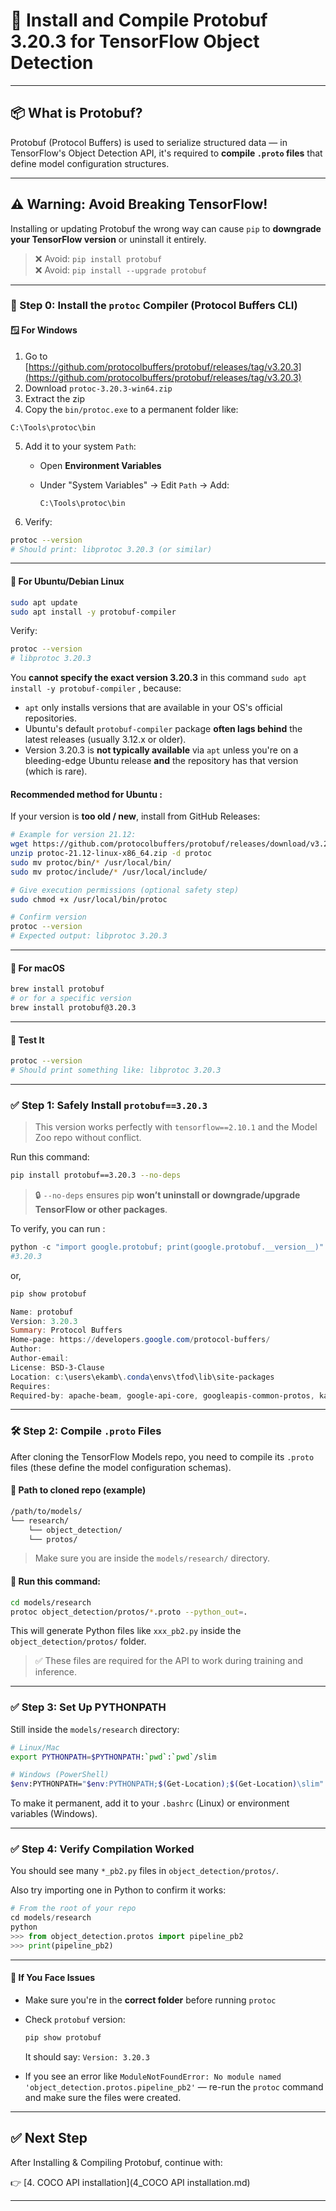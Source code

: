 
# 🧩 Install and Compile Protobuf 3.20.3 for TensorFlow Object Detection

---

## 📦 What is Protobuf?

Protobuf (Protocol Buffers) is used to serialize structured data — in TensorFlow's Object Detection API, it's required to **compile `.proto` files** that define model configuration structures.

---

## ⚠️ Warning: Avoid Breaking TensorFlow!

Installing or updating Protobuf the wrong way can cause `pip` to **downgrade your TensorFlow version** or uninstall it entirely.

> ❌ Avoid: `pip install protobuf`  
> ❌ Avoid: `pip install --upgrade protobuf`

---

### 🔧 Step 0: Install the `protoc` Compiler (Protocol Buffers CLI)

#### 🪟 For Windows

1. Go to [https://github.com/protocolbuffers/protobuf/releases/tag/v3.20.3](https://github.com/protocolbuffers/protobuf/releases/tag/v3.20.3)
2. Download `protoc-3.20.3-win64.zip` 
3. Extract the zip
4. Copy the `bin/protoc.exe` to a permanent folder like:

```
C:\Tools\protoc\bin
```

5. Add it to your system `Path`:
    - Open **Environment Variables**
    - Under "System Variables" → Edit `Path` → Add:
        
        ```
        C:\Tools\protoc\bin
        ```
        
6. Verify:

```bash
protoc --version
# Should print: libprotoc 3.20.3 (or similar)
```

---

#### 🐧 For Ubuntu/Debian Linux

```bash
sudo apt update
sudo apt install -y protobuf-compiler
```

Verify:

```bash
protoc --version
# libprotoc 3.20.3
```

You **cannot specify the exact version 3.20.3** in this command `sudo apt install -y protobuf-compiler` , because:

- `apt` only installs versions that are available in your OS's official repositories.
- Ubuntu's default `protobuf-compiler` package **often lags behind** the latest releases (usually 3.12.x or older).
- Version 3.20.3 is **not typically available** via `apt` unless you're on a bleeding-edge Ubuntu release **and** the repository has that version (which is rare).

#### Recommended method for Ubuntu :

If your version is **too old / new**, install from GitHub Releases:

```bash
# Example for version 21.12:
wget https://github.com/protocolbuffers/protobuf/releases/download/v3.20.3/protoc-3.20.3-linux-x86_64.zip
unzip protoc-21.12-linux-x86_64.zip -d protoc
sudo mv protoc/bin/* /usr/local/bin/
sudo mv protoc/include/* /usr/local/include/

# Give execution permissions (optional safety step)
sudo chmod +x /usr/local/bin/protoc

# Confirm version
protoc --version
# Expected output: libprotoc 3.20.3
```

---

#### 🍎 For macOS

```bash
brew install protobuf
# or for a specific version
brew install protobuf@3.20.3
```

---

#### 🧪 Test It

```bash
protoc --version
# Should print something like: libprotoc 3.20.3
```


---


### ✅ Step 1: Safely Install `protobuf==3.20.3`

> This version works perfectly with `tensorflow==2.10.1` and the Model Zoo repo without conflict.

Run this command:

```bash
pip install protobuf==3.20.3 --no-deps
````

> 🔒 `--no-deps` ensures pip **won’t uninstall or downgrade/upgrade TensorFlow or other packages**.

To verify, you can run :

```powershell
python -c "import google.protobuf; print(google.protobuf.__version__)"
#3.20.3
```

or,

```powershell
pip show protobuf
```

```powershell
Name: protobuf
Version: 3.20.3
Summary: Protocol Buffers
Home-page: https://developers.google.com/protocol-buffers/
Author:
Author-email:
License: BSD-3-Clause
Location: c:\users\ekamb\.conda\envs\tfod\lib\site-packages
Requires:
Required-by: apache-beam, google-api-core, googleapis-common-protos, kaggle, proto-plus, tensorboard, tensorflow, tensorflow-datasets, tensorflow-hub, tensorflow-intel, tensorflow-metadata
```

---

### 🛠 Step 2: Compile `.proto` Files

After cloning the TensorFlow Models repo, you need to compile its `.proto` files (these define the model configuration schemas).

#### 📁 Path to cloned repo (example)

```bash
/path/to/models/
└── research/
    └── object_detection/
    └── protos/
```

> Make sure you are inside the `models/research/` directory.

#### 🔧 Run this command:

```bash
cd models/research
protoc object_detection/protos/*.proto --python_out=.
```

This will generate Python files like `xxx_pb2.py` inside the `object_detection/protos/` folder.

> ✅ These files are required for the API to work during training and inference.

---

### ✅ Step 3: Set Up PYTHONPATH

Still inside the `models/research` directory:

```bash
# Linux/Mac
export PYTHONPATH=$PYTHONPATH:`pwd`:`pwd`/slim

# Windows (PowerShell)
$env:PYTHONPATH="$env:PYTHONPATH;$(Get-Location);$(Get-Location)\slim"
```

To make it permanent, add it to your `.bashrc` (Linux) or environment variables (Windows).

---

### ✅ Step 4: Verify Compilation Worked

You should see many `*_pb2.py` files in `object_detection/protos/`.

Also try importing one in Python to confirm it works:

```python
# From the root of your repo
cd models/research
python
>>> from object_detection.protos import pipeline_pb2
>>> print(pipeline_pb2)
```

---

#### 🧹 If You Face Issues

- Make sure you're in the **correct folder** before running `protoc`
- Check `protobuf` version:
    
    ```bash
    pip show protobuf
    ```
    
    It should say: `Version: 3.20.3`
    
- If you see an error like `ModuleNotFoundError: No module named 'object_detection.protos.pipeline_pb2'` — re-run the `protoc` command and make sure the files were created.

---

## ✅ Next Step

After Installing & Compiling Protobuf, continue with:

👉 [4. COCO API installation](4_COCO API installation.md)

---

